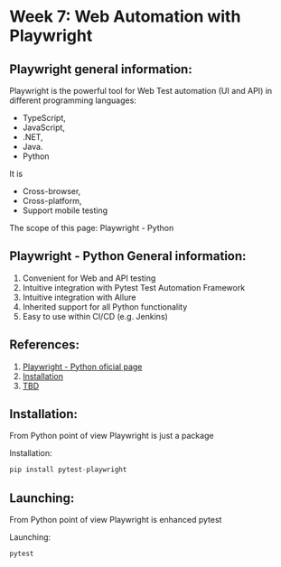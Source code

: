 # Week 7: Web Automation with Playwright

## Playwright general information:
Playwright is the powerful tool for Web Test automation (UI and API) in different programming languages:
- TypeScript, 
- JavaScript,
- .NET,
- Java.
- Python

It is 
- Cross-browser,
- Cross-platform,
- Support mobile testing

The scope of this page: Playwright - Python

## Playwright - Python General information:
1. Convenient for Web and API testing
2. Intuitive integration with Pytest Test Automation Framework
3. Intuitive integration with Allure
4. Inherited  support for all Python functionality
5. Easy to use within CI/CD (e.g. Jenkins)

## References:

1. [Playwright - Python oficial page](https://playwright.dev/python/)
2. [Installation](https://playwright.dev/python/docs/intro/)
3. [TBD](TBC/)

## Installation:
From Python point of view Playwright is just a package

Installation: 
```python
pip install pytest-playwright
```

## Launching:
From Python point of view Playwright is enhanced pytest

Launching: 
```python
pytest
```
